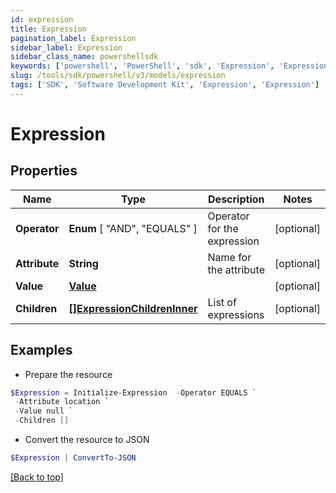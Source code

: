 ```yaml
---
id: expression
title: Expression
pagination_label: Expression
sidebar_label: Expression
sidebar_class_name: powershellsdk
keywords: ['powershell', 'PowerShell', 'sdk', 'Expression', 'Expression']
slug: /tools/sdk/powershell/v3/models/expression
tags: ['SDK', 'Software Development Kit', 'Expression', 'Expression']
---
```


# Expression

## Properties

| Name | Type | Description | Notes |
| --- | --- | --- | --- |
| **Operator** | **Enum** [ "AND", "EQUALS" ] | Operator for the expression | [optional] |
| **Attribute** | **String** | Name for the attribute | [optional] |
| **Value** | [**Value**](value) |  | [optional] |
| **Children** | [**[]ExpressionChildrenInner**](expression-children-inner) | List of expressions | [optional] |

## Examples

- Prepare the resource

```powershell
$Expression = Initialize-Expression  -Operator EQUALS `
 -Attribute location `
 -Value null `
 -Children []
```

- Convert the resource to JSON

```powershell
$Expression | ConvertTo-JSON
```

[[Back to top]](#)
